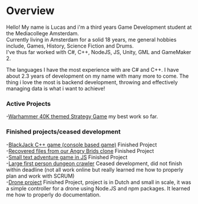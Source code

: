 # Overview

Hello! My name is Lucas and i'm a third years Game Development student at the Mediacollege Amsterdam.</br>
Currently living in Amsterdam for a solid 18 years, me general hobbies include, Games, History, Science Fiction and Drums.</br>
I've thus far worked with C#, C++, NodeJS, JS, Unity, GML and GameMaker 2.

The languages I have the most experience with are C# and C++.
I have about 2.3 years of development on my name with many more to come.
The thing i love the most is backend development, throwing and effectively managing data is what i want to achieve!

### Active Projects
-[Warhammer 40K themed Strategy Game](https://github.com/Shaw358/Wh40K) my best work so far.

### Finished projects/ceased development
-[BlackJack C++ game (console based game)](https://github.com/Shaw358/CardCPPGame/tree/master/CardGames) Finished Project</br>
-[Recovered files from our Angry Brids clone](https://github.com/Shaw358/AngryBirdsCloneRecovery) Finished Project</br>
-[Small text adventure game in JS](https://github.com/Shaw358/PROJ---txtAG) Finished Project</br>
-[Large first person dungeon crawler](https://github.com/Firelonze/ProjectMythe/blob/master/README.md) Ceased development, did not finish within deadline (not all work online but really learned me how to properly plan and work with SCRUM)</br>
-[Drone project](https://github.com/Shaw358/Input-Output-Jordi-Lucas) Finished Project, project is in Dutch and small in scale, it was a simple controller for a drone using Node.JS and npm packages. It learned me how to properly do documentation. 
